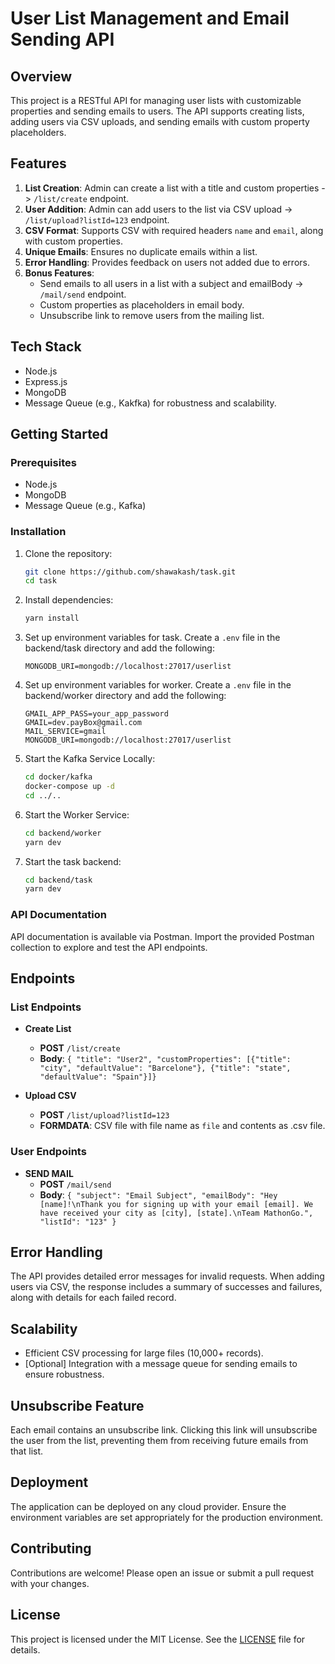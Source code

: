# User List Management and Email Sending API

## Overview

This project is a RESTful API for managing user lists with customizable properties and sending emails to users. The API supports creating lists, adding users via CSV uploads, and sending emails with custom property placeholders.

## Features

1. **List Creation**: Admin can create a list with a title and custom properties -> `/list/create` endpoint.
2. **User Addition**: Admin can add users to the list via CSV upload -> `/list/upload?listId=123` endpoint.
3. **CSV Format**: Supports CSV with required headers `name` and `email`, along with custom properties.
4. **Unique Emails**: Ensures no duplicate emails within a list.
5. **Error Handling**: Provides feedback on users not added due to errors.
6. **Bonus Features**:
   - Send emails to all users in a list with a subject and emailBody -> `/mail/send` endpoint.
   - Custom properties as placeholders in email body.
   - Unsubscribe link to remove users from the mailing list.

## Tech Stack

- Node.js
- Express.js
- MongoDB
- Message Queue (e.g., Kakfka) for robustness and scalability.

## Getting Started

### Prerequisites

- Node.js
- MongoDB
- Message Queue (e.g., Kafka)

### Installation

1. Clone the repository:

   ```bash
   git clone https://github.com/shawakash/task.git
   cd task
   ```

2. Install dependencies:

   ```bash
   yarn install
   ```

3. Set up environment variables for task. Create a `.env` file in the backend/task directory and add the following:

   ```env
   MONGODB_URI=mongodb://localhost:27017/userlist
   ```

4. Set up environment variables for worker. Create a `.env` file in the backend/worker directory and add the following:

   ```env
   GMAIL_APP_PASS=your_app_password
   GMAIL=dev.payBox@gmail.com
   MAIL_SERVICE=gmail
   MONGODB_URI=mongodb://localhost:27017/userlist
   ```

5. Start the Kafka Service Locally:

   ```bash
   cd docker/kafka
   docker-compose up -d
   cd ../..
   ```

6. Start the Worker Service:

   ```bash
   cd backend/worker
   yarn dev
   ```

7. Start the task backend:
   ```bash
   cd backend/task
   yarn dev
   ```

### API Documentation

API documentation is available via Postman. Import the provided Postman collection to explore and test the API endpoints.

## Endpoints

### List Endpoints

- **Create List**

  - **POST** `/list/create`
  - **Body**: `{ "title": "User2", "customProperties": [{"title": "city", "defaultValue": "Barcelone"}, {"title": "state", "defaultValue": "Spain"}]}`

- **Upload CSV**

  - **POST** `/list/upload?listId=123`
  - **FORMDATA**: CSV file with file name as `file` and contents as .csv file.

### User Endpoints

- **SEND MAIL**
  - **POST** `/mail/send`
  - **Body**: `{ "subject": "Email Subject", "emailBody": "Hey [name]!\nThank you for signing up with your email [email]. We have received your city as [city], [state].\nTeam MathonGo.", "listId": "123" }`

## Error Handling

The API provides detailed error messages for invalid requests. When adding users via CSV, the response includes a summary of successes and failures, along with details for each failed record.

## Scalability

- Efficient CSV processing for large files (10,000+ records).
- [Optional] Integration with a message queue for sending emails to ensure robustness.

## Unsubscribe Feature

Each email contains an unsubscribe link. Clicking this link will unsubscribe the user from the list, preventing them from receiving future emails from that list.

## Deployment

The application can be deployed on any cloud provider. Ensure the environment variables are set appropriately for the production environment.

## Contributing

Contributions are welcome! Please open an issue or submit a pull request with your changes.

## License

This project is licensed under the MIT License. See the [LICENSE](LICENSE) file for details.
